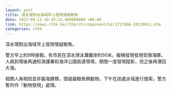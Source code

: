 ```yaml
---
layout: post
title: 深水灣對出海域早上發現懷疑鯨魚
date: 2023-09-11 18:43:22.000000000 +08:00
link: https://news.rthk.hk/rthk/ch/component/k2/1717866-20230911.htm
categories: rthk
---
```


深水灣對出海域早上發現懷疑鯨魚。

警方早上約9時接報，有市民在深水灣泳灘離岸約50米，報稱發現發現受傷海豚，人員到場後再通知漁護署和海洋公園抵達現場，期間一度發現蹤影，但之後再潛回大海。

相關人員相信並非屬海豚類，懷疑屬鯨魚類動物，下午在該處水域進行搜索，警方暫列作「動物發現」處理。
